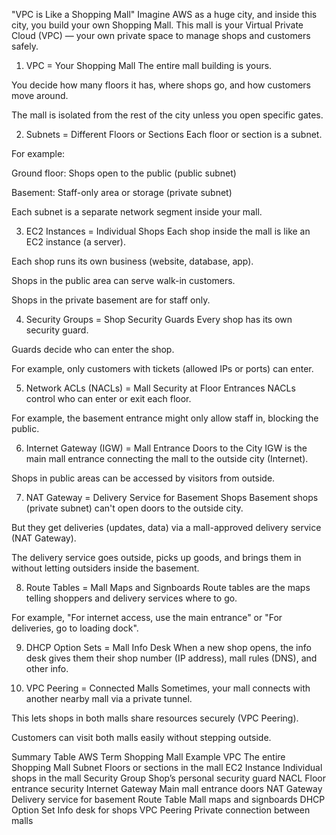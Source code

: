 "VPC is Like a Shopping Mall"
Imagine AWS as a huge city, and inside this city, you build your own Shopping Mall. This mall is your Virtual Private Cloud (VPC) — your own private space to manage shops and customers safely.

1. VPC = Your Shopping Mall
The entire mall building is yours.

You decide how many floors it has, where shops go, and how customers move around.

The mall is isolated from the rest of the city unless you open specific gates.

2. Subnets = Different Floors or Sections
Each floor or section is a subnet.

For example:

Ground floor: Shops open to the public (public subnet)

Basement: Staff-only area or storage (private subnet)

Each subnet is a separate network segment inside your mall.

3. EC2 Instances = Individual Shops
Each shop inside the mall is like an EC2 instance (a server).

Each shop runs its own business (website, database, app).

Shops in the public area can serve walk-in customers.

Shops in the private basement are for staff only.

4. Security Groups = Shop Security Guards
Every shop has its own security guard.

Guards decide who can enter the shop.

For example, only customers with tickets (allowed IPs or ports) can enter.

5. Network ACLs (NACLs) = Mall Security at Floor Entrances
NACLs control who can enter or exit each floor.

For example, the basement entrance might only allow staff in, blocking the public.

6. Internet Gateway (IGW) = Mall Entrance Doors to the City
IGW is the main mall entrance connecting the mall to the outside city (Internet).

Shops in public areas can be accessed by visitors from outside.

7. NAT Gateway = Delivery Service for Basement Shops
Basement shops (private subnet) can't open doors to the outside city.

But they get deliveries (updates, data) via a mall-approved delivery service (NAT Gateway).

The delivery service goes outside, picks up goods, and brings them in without letting outsiders inside the basement.

8. Route Tables = Mall Maps and Signboards
Route tables are the maps telling shoppers and delivery services where to go.

For example, "For internet access, use the main entrance" or "For deliveries, go to loading dock".

9. DHCP Option Sets = Mall Info Desk
When a new shop opens, the info desk gives them their shop number (IP address), mall rules (DNS), and other info.

10. VPC Peering = Connected Malls
Sometimes, your mall connects with another nearby mall via a private tunnel.

This lets shops in both malls share resources securely (VPC Peering).

Customers can visit both malls easily without stepping outside.

Summary Table
AWS Term	Shopping Mall Example
VPC	The entire Shopping Mall
Subnet	Floors or sections in the mall
EC2 Instance	Individual shops in the mall
Security Group	Shop’s personal security guard
NACL	Floor entrance security
Internet Gateway	Main mall entrance doors
NAT Gateway	Delivery service for basement
Route Table	Mall maps and signboards
DHCP Option Set	Info desk for shops
VPC Peering	Private connection between malls
